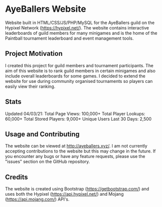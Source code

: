 # AyeBallers Website
Website built in HTML/CSS/JS/PHP/MySQL for the AyeBallers guild on the Hypixel Network (https://hypixel.net/). The website contains interactive leaderboards of guild members for many minigames and is the home of the Paintball tournament leaderboard and event management tools.

## Project Motivation
I created this project for guild members and tournament participants. The aim of this website is to rank guild members in certain minigames and also include overall leaderboards for some games. I decided to extend the website for use during community organised tournaments so players can easily view their ranking.

## Stats
Updated 04/03/21:
Total Page Views: 100,000+
Total Player Lookups: 60,000+
Total Stored Players: 9,000+
Unique Users Last 30 Days: 2,500

## Usage and Contributing
The website can be viewed at http://ayeballers.xyz/. I am not currently accepting contributions to the website but this may change in the future. If you encounter any bugs or have any feature requests, please use the "issues" section on the GitHub repository.

## Credits
The website is created using Bootstrap (https://getbootstrap.com/) and uses both the Hypixel (https://api.hypixel.net/) and Mojang (https://api.mojang.com/) API's.
